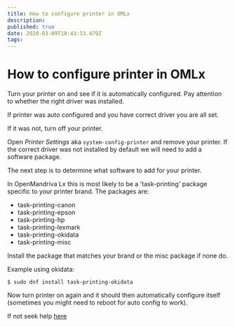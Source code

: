 ```yaml
---
title: How to configure printer in OMLx
description: 
published: true
date: 2020-03-09T18:43:13.479Z
tags: 
---
```


# How to configure printer in OMLx
Turn your printer on and see if it is automatically configured. Pay attention to whether the right driver was installed.

If printer was auto configured and you have correct driver you are all set.

If it was not, turn off your printer.

Open *Printer Settings* aka `system-config-printer` and remove your printer.
If the correct driver was not installed by default we will need to add a software package.

The next step is to determine what software to add for your printer.

In OpenMandriva Lx this is most likely to be a 'task-printing' package specific to your printer brand.
The packages are:
- task-printing-canon
- task-printing-epson
- task-printing-hp
- task-printing-lexmark
- task-printing-okidata
- task-printing-misc

Install the package that matches your brand or the misc package if none do.

Example using okidata:
```
$ sudo dnf install task-printing-okidata
```
Now turn printer on again and it should then automatically configure itself (sometimes you might need to reboot for auto config to work).

If not seek help [here](https://forum.openmandriva.org/c/en/support)

